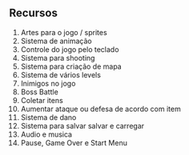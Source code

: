 ## Recursos
1. Artes para o jogo / sprites
2. Sistema de animação
3. Controle do jogo pelo teclado
4. Sistema para shooting
5. Sistema para criação de mapa
6. Sistema de vários levels
7. Inimigos no jogo
8. Boss Battle
9. Coletar itens
10. Aumentar ataque ou defesa de acordo com item
11. Sistema de dano
12. Sistema para salvar salvar e carregar
13. Audio e musica
14. Pause, Game Over e Start Menu